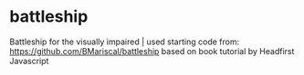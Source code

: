 # battleship
Battleship for the visually impaired | used starting code from: https://github.com/BMariscal/battleship based on book tutorial by Headfirst Javascript
